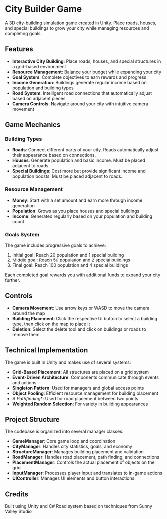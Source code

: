 # City Builder Game

A 3D city-building simulation game created in Unity. Place roads, houses, and special buildings to grow your city while managing resources and completing goals.

## Features

- **Interactive City Building**: Place roads, houses, and special structures in a grid-based environment
- **Resource Management**: Balance your budget while expanding your city
- **Goal System**: Complete objectives to earn rewards and progress
- **Income Generation**: Buildings generate regular income based on population and building types
- **Road System**: Intelligent road connections that automatically adjust based on adjacent pieces
- **Camera Controls**: Navigate around your city with intuitive camera movement

## Game Mechanics

### Building Types
- **Roads**: Connect different parts of your city. Roads automatically adjust their appearance based on connections.
- **Houses**: Generate population and basic income. Must be placed adjacent to roads.
- **Special Buildings**: Cost more but provide significant income and population boosts. Must be placed adjacent to roads.

### Resource Management
- **Money**: Start with a set amount and earn more through income generation
- **Population**: Grows as you place houses and special buildings
- **Income**: Generated regularly based on your population and building count

### Goals System
The game includes progressive goals to achieve:
1. Initial goal: Reach 20 population and 1 special building
2. Middle goal: Reach 50 population and 2 special buildings
3. Final goal: Reach 100 population and 4 special buildings

Each completed goal rewards you with additional funds to expand your city further.

## Controls

- **Camera Movement**: Use arrow keys or WASD to move the camera around the map
- **Building Placement**: Click the respective UI button to select a building type, then click on the map to place it
- **Deletion**: Select the delete tool and click on buildings or roads to remove them

## Technical Implementation

The game is built in Unity and makes use of several systems:

- **Grid-Based Placement**: All structures are placed on a grid system
- **Event-Driven Architecture**: Components communicate through events and actions
- **Singleton Pattern**: Used for managers and global access points
- **Object Pooling**: Efficient resource management for building placement
- **A* Pathfinding**: Used for road placement between two points
- **Weighted Random Selection**: For variety in building appearances

## Project Structure

The codebase is organized into several manager classes:

- **GameManager**: Core game loop and coordination
- **CityManager**: Handles city statistics, goals, and economy
- **StructureManager**: Manages building placement and validation
- **RoadManager**: Handles road placement, path finding, and connections
- **PlacementManager**: Controls the actual placement of objects on the grid
- **InputManager**: Processes player input and translates to in-game actions
- **UIController**: Manages UI elements and button interactions

## Credits

Built using Unity and C#
Road system based on techniques from Sunny Valley Studio
